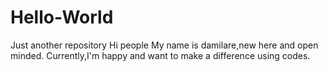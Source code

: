 # Hello-World
Just another repository
Hi people
My name is damilare,new here and open minded.
Currently,I'm happy and want to make a difference using codes.
